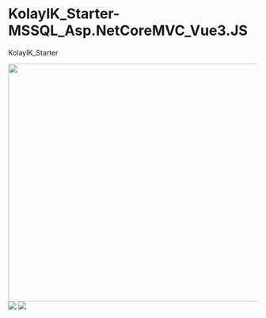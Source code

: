 # KolayIK_Starter-MSSQL_Asp.NetCoreMVC_Vue3.JS
KolayIK_Starter


<img src="https://i.hizliresim.com/nyhr31m.gif" width="1280" height="480" />

<img src="https://i.imgur.com/LoeXk4k.png" />

<img src="https://i.imgur.com/NMWdI0r.png"  />
